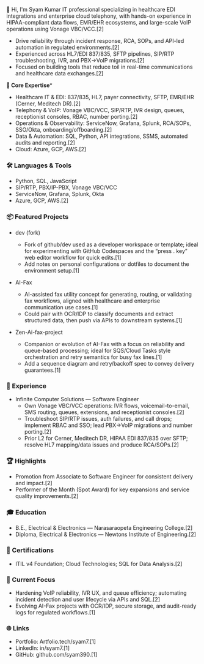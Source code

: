  👋 Hi, I'm Syam Kumar
IT professional specializing in healthcare EDI integrations and enterprise cloud telephony, with hands-on experience in HIPAA-compliant data flows, EMR/EHR ecosystems, and large-scale VoIP operations using Vonage VBC/VCC.[2]

- Drive reliability through incident response, RCA, SOPs, and API-led automation in regulated environments.[2]
- Experienced across HL7/EDI 837/835, SFTP pipelines, SIP/RTP troubleshooting, IVR, and PBX→VoIP migrations.[2]
- Focused on building tools that reduce toil in real-time communications and healthcare data exchanges.[2]

 **🧩 Core Expertise***
- Healthcare IT & EDI: 837/835, HL7, payer connectivity, SFTP, EMR/EHR (Cerner, Meditech DR).[2]
- Telephony & VoIP: Vonage VBC/VCC, SIP/RTP, IVR design, queues, receptionist consoles, RBAC, number porting.[2]
- Operations & Observability: ServiceNow, Grafana, Splunk, RCA/SOPs, SSO/Okta, onboarding/offboarding.[2]
- Data & Automation: SQL, Python, API integrations, SSMS, automated audits and reporting.[2]
- Cloud: Azure, GCP, AWS.[2]

### 🛠️ Languages & Tools
- Python, SQL, JavaScript  
- SIP/RTP, PBX/IP-PBX, Vonage VBC/VCC  
- ServiceNow, Grafana, Splunk, Okta  
- Azure, GCP, AWS.[2]

### 📦 Featured Projects

- dev (fork)  
  - Fork of github/dev used as a developer workspace or template; ideal for experimenting with GitHub Codespaces and the “press . key” web editor workflow for quick edits.[1]
  - Add notes on personal configurations or dotfiles to document the environment setup.[1]

- AI-Fax  
  - AI-assisted fax utility concept for generating, routing, or validating fax workflows, aligned with healthcare and enterprise communication use cases.[1]
  - Could pair with OCR/IDP to classify documents and extract structured data, then push via APIs to downstream systems.[1]

- Zen-Ai-fax-project  
  - Companion or evolution of AI-Fax with a focus on reliability and queue-based processing; ideal for SQS/Cloud Tasks style orchestration and retry semantics for busy fax lines.[1]
  - Add a sequence diagram and retry/backoff spec to convey delivery guarantees.[1]

### 🏢 Experience
- Infinite Computer Solutions — Software Engineer  
  - Own Vonage VBC/VCC operations: IVR flows, voicemail-to-email, SMS routing, queues, extensions, and receptionist consoles.[2]
  - Troubleshoot SIP/RTP issues, auth failures, and call drops; implement RBAC and SSO; lead PBX→VoIP migrations and number porting.[2]
  - Prior L2 for Cerner, Meditech DR, HIPAA EDI 837/835 over SFTP; resolve HL7 mapping/data issues and produce RCA/SOPs.[2]

### 🏆 Highlights
- Promotion from Associate to Software Engineer for consistent delivery and impact.[2]
- Performer of the Month (Spot Award) for key expansions and service quality improvements.[2]

### 🎓 Education
- B.E., Electrical & Electronics — Narasaraopeta Engineering College.[2]
- Diploma, Electrical & Electronics — Newtons Institute of Engineering.[2]

### 📜 Certifications
- ITIL v4 Foundation; Cloud Technologies; SQL for Data Analysis.[2]

### 🔭 Current Focus
- Hardening VoIP reliability, IVR UX, and queue efficiency; automating incident detection and user lifecycle via APIs and SQL.[2]
- Evolving AI-Fax projects with OCR/IDP, secure storage, and audit-ready logs for regulated workflows.[1]

### 🌐 Links
- Portfolio: Artfolio.tech/syam7.[1]
- LinkedIn: in/syam7.[1]
- GitHub: github.com/syam390.[1]

